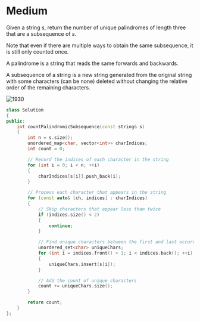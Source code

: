 # Medium

Given a string $s$, return the number of unique palindromes of length three that are a subsequence of $s$.

Note that even if there are multiple ways to obtain the same subsequence, it is still only counted once.

A palindrome is a string that reads the same forwards and backwards.

A subsequence of a string is a new string generated from the original string with some characters (can be none) deleted without changing the relative order of the remaining characters.

![1930](/LeetCode/img/1930.png)

```cpp
class Solution
{
public:
    int countPalindromicSubsequence(const string& s)
    {
        int n = s.size();
        unordered_map<char, vector<int>> charIndices;
        int count = 0;

        // Record the indices of each character in the string
        for (int i = 0; i < n; ++i)
        {
            charIndices[s[i]].push_back(i);
        }

        // Process each character that appears in the string
        for (const auto& [ch, indices] : charIndices)
        {
            // Skip characters that appear less than twice
            if (indices.size() < 2)
            {
                continue;
            }

            // Find unique characters between the first and last occurrence
            unordered_set<char> uniqueChars;
            for (int i = indices.front() + 1; i < indices.back(); ++i)
            {
                uniqueChars.insert(s[i]);
            }

            // Add the count of unique characters
            count += uniqueChars.size();
        }

        return count;
    }
};
```
